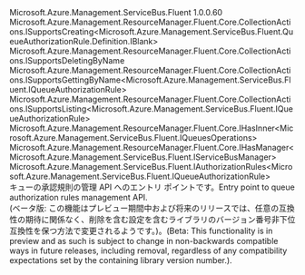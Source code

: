 <Type Name="IQueueAuthorizationRules" FullName="Microsoft.Azure.Management.ServiceBus.Fluent.IQueueAuthorizationRules">
  <TypeSignature Language="C#" Value="public interface IQueueAuthorizationRules : Microsoft.Azure.Management.ResourceManager.Fluent.Core.CollectionActions.ISupportsCreating&lt;Microsoft.Azure.Management.ServiceBus.Fluent.QueueAuthorizationRule.Definition.IBlank&gt;, Microsoft.Azure.Management.ResourceManager.Fluent.Core.CollectionActions.ISupportsDeletingByName, Microsoft.Azure.Management.ResourceManager.Fluent.Core.CollectionActions.ISupportsGettingByName&lt;Microsoft.Azure.Management.ServiceBus.Fluent.IQueueAuthorizationRule&gt;, Microsoft.Azure.Management.ResourceManager.Fluent.Core.CollectionActions.ISupportsListing&lt;Microsoft.Azure.Management.ServiceBus.Fluent.IQueueAuthorizationRule&gt;, Microsoft.Azure.Management.ResourceManager.Fluent.Core.IHasInner&lt;Microsoft.Azure.Management.ServiceBus.Fluent.IQueuesOperations&gt;, Microsoft.Azure.Management.ResourceManager.Fluent.Core.IHasManager&lt;Microsoft.Azure.Management.ServiceBus.Fluent.IServiceBusManager&gt;, Microsoft.Azure.Management.ServiceBus.Fluent.IAuthorizationRules&lt;Microsoft.Azure.Management.ServiceBus.Fluent.IQueueAuthorizationRule&gt;" />
  <TypeSignature Language="ILAsm" Value=".class public interface auto ansi abstract IQueueAuthorizationRules implements class Microsoft.Azure.Management.ResourceManager.Fluent.Core.CollectionActions.ISupportsCreating`1&lt;class Microsoft.Azure.Management.ServiceBus.Fluent.QueueAuthorizationRule.Definition.IBlank&gt;, class Microsoft.Azure.Management.ResourceManager.Fluent.Core.CollectionActions.ISupportsDeletingByName, class Microsoft.Azure.Management.ResourceManager.Fluent.Core.CollectionActions.ISupportsGettingByName`1&lt;class Microsoft.Azure.Management.ServiceBus.Fluent.IQueueAuthorizationRule&gt;, class Microsoft.Azure.Management.ResourceManager.Fluent.Core.CollectionActions.ISupportsListing`1&lt;class Microsoft.Azure.Management.ServiceBus.Fluent.IQueueAuthorizationRule&gt;, class Microsoft.Azure.Management.ResourceManager.Fluent.Core.IHasInner`1&lt;class Microsoft.Azure.Management.ServiceBus.Fluent.IQueuesOperations&gt;, class Microsoft.Azure.Management.ResourceManager.Fluent.Core.IHasManager`1&lt;class Microsoft.Azure.Management.ServiceBus.Fluent.IServiceBusManager&gt;, class Microsoft.Azure.Management.ServiceBus.Fluent.IAuthorizationRules`1&lt;class Microsoft.Azure.Management.ServiceBus.Fluent.IQueueAuthorizationRule&gt;" />
  <TypeSignature Language="DocId" Value="T:Microsoft.Azure.Management.ServiceBus.Fluent.IQueueAuthorizationRules" />
  <TypeSignature Language="VB.NET" Value="Public Interface IQueueAuthorizationRules&#xA;Implements IAuthorizationRules(Of IQueueAuthorizationRule), IHasInner(Of IQueuesOperations), IHasManager(Of IServiceBusManager), ISupportsCreating(Of IBlank), ISupportsDeletingByName, ISupportsGettingByName(Of IQueueAuthorizationRule), ISupportsListing(Of IQueueAuthorizationRule)" />
  <TypeSignature Language="F#" Value="type IQueueAuthorizationRules = interface&#xA;    interface IAuthorizationRules&lt;IQueueAuthorizationRule&gt;&#xA;    interface ISupportsListing&lt;IQueueAuthorizationRule&gt;&#xA;    interface ISupportsGettingByName&lt;IQueueAuthorizationRule&gt;&#xA;    interface ISupportsDeletingByName&#xA;    interface IHasManager&lt;IServiceBusManager&gt;&#xA;    interface ISupportsCreating&lt;IBlank&gt;&#xA;    interface IHasInner&lt;IQueuesOperations&gt;" />
  <AssemblyInfo>
    <AssemblyName>Microsoft.Azure.Management.ServiceBus.Fluent</AssemblyName>
    <AssemblyVersion>1.0.0.60</AssemblyVersion>
  </AssemblyInfo>
  <Interfaces>
    <Interface>
      <InterfaceName>Microsoft.Azure.Management.ResourceManager.Fluent.Core.CollectionActions.ISupportsCreating&lt;Microsoft.Azure.Management.ServiceBus.Fluent.QueueAuthorizationRule.Definition.IBlank&gt;</InterfaceName>
    </Interface>
    <Interface>
      <InterfaceName>Microsoft.Azure.Management.ResourceManager.Fluent.Core.CollectionActions.ISupportsDeletingByName</InterfaceName>
    </Interface>
    <Interface>
      <InterfaceName>Microsoft.Azure.Management.ResourceManager.Fluent.Core.CollectionActions.ISupportsGettingByName&lt;Microsoft.Azure.Management.ServiceBus.Fluent.IQueueAuthorizationRule&gt;</InterfaceName>
    </Interface>
    <Interface>
      <InterfaceName>Microsoft.Azure.Management.ResourceManager.Fluent.Core.CollectionActions.ISupportsListing&lt;Microsoft.Azure.Management.ServiceBus.Fluent.IQueueAuthorizationRule&gt;</InterfaceName>
    </Interface>
    <Interface>
      <InterfaceName>Microsoft.Azure.Management.ResourceManager.Fluent.Core.IHasInner&lt;Microsoft.Azure.Management.ServiceBus.Fluent.IQueuesOperations&gt;</InterfaceName>
    </Interface>
    <Interface>
      <InterfaceName>Microsoft.Azure.Management.ResourceManager.Fluent.Core.IHasManager&lt;Microsoft.Azure.Management.ServiceBus.Fluent.IServiceBusManager&gt;</InterfaceName>
    </Interface>
    <Interface>
      <InterfaceName>Microsoft.Azure.Management.ServiceBus.Fluent.IAuthorizationRules&lt;Microsoft.Azure.Management.ServiceBus.Fluent.IQueueAuthorizationRule&gt;</InterfaceName>
    </Interface>
  </Interfaces>
  <Docs>
    <summary>
            <span data-ttu-id="e12d3-101">キューの承認規則の管理 API へのエントリ ポイントです。</span><span class="sxs-lookup"><span data-stu-id="e12d3-101">Entry point to queue authorization rules management API.</span></span>
            </summary>
    <remarks>
            <span data-ttu-id="e12d3-102">(ベータ版: この機能はプレビュー期間中および将来のリリースでは、任意の互換性の期待に関係なく、削除を含む設定を含むライブラリのバージョン番号非下位互換性を保つ方法で変更されるようです。)。</span><span class="sxs-lookup"><span data-stu-id="e12d3-102">(Beta: This functionality is in preview and as such is subject to change in non-backwards compatible ways in future releases, including removal, regardless of any compatibility expectations set by the containing library version number.).</span></span>
            </remarks>
  </Docs>
  <Members />
</Type>